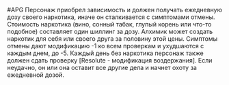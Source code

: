 #APG
Персонаж приобрел зависимость и должен получать ежедневную дозу своего наркотика, иначе он сталкивается с симптомами отмены. Стоимость наркотика (вино, сонный табак, глупый корень или что-то подобное) составляет один шиллинг за дозу. Алхимик может создать наркотик для себя или своего друга за половину этой цены. Симптомы отмены дают модификацию -1 ко всем проверкам и ухудшаются с каждым днем, до -5. Каждый день без наркотика персонаж также должен сдать проверку [Resolute - модификация воздержания]. Если неудачно, он или она оставит все другие дела и начнет охоту за ежедневной дозой. 